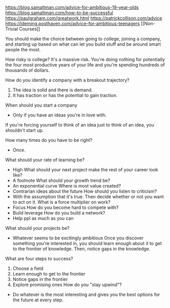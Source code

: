 https://blog.samaltman.com/advice-for-ambitious-19-year-olds
https://blog.samaltman.com/how-to-be-successful
https://paulgraham.com/greatwork.html
https://patrickcollison.com/advice
https://ldeming.posthaven.com/advice-for-ambitious-teenagers
[[Non-Trivial Courses]]

You should make the choice between going to college, joining a company, and starting up based on what can let you build stuff and be around smart people the most. 

How risky is college? It's a massive risk. You're doing nothing for potentially the four most productive years of your life and you're spending hundreds of thousands of dollars. 

How do you identify a company with a breakout trajectory?
1. The idea is solid and there is demand.
2. It has traction or has the potential to gain traction.

When should you start a company
- Only if you have an ideas you're in love with. 

If you're forcing yourself to think of an idea just to think of an idea, you shouldn't start up. 

How many times do you have to be right?
- Once.

What should your rate of learning be?
- High
What should your next project make the rest of your career look like?
- A footnote
What should your growth trend be?
- An exponential curve
Where is most value created?
- Contrarian ideas about the future
How should you listen to criticism?
- With the assumption that it's true. Then decide whether or not you want to act on it.
What is a force multiplier on work?
- Focus
How do you become hard to compete with?
- Build leverage
How do you build a network?
- Help ppl as much as you can

What should your projects be?
- Whatever seems to be excitingly ambitious
Once you discover something you're interested in, you should learn enough about it to get to the frontier of knowledge. Then, notice gaps in the knowledge.

What are four steps to success?
1. Choose a field
2. Learn enough to get to the frontier
3. Notice gaps in the frontier
4. Explore promising ones
How do you "stay upwind"?
- Do whatever is the most interesting and gives you the best options for the future at every step.

